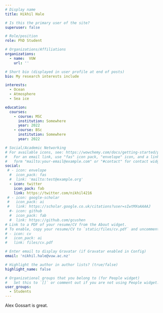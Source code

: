 ```yaml
---
# Display name
title: Hikhil Hale

# Is this the primary user of the site?
superuser: false

# Role/position
role: PhD Student

# Organizations/Affiliations
organizations:
  - name:  VUW 
    url: ''

# Short bio (displayed in user profile at end of posts)
bio: My research interests include 

interests:
  - Ocean
  - Atmosphere
  - Sea ice

education:
  courses:
    - course: MSC
      institution: Somewhere
      year: 2022
    - course: BSc 
      institution: Somewhere
      year: 2022

# Social/Academic Networking
# For available icons, see: https://wowchemy.com/docs/getting-started/page-builder/#icons
#   For an email link, use "fas" icon pack, "envelope" icon, and a link in the
#   form "mailto:your-email@example.com" or "#contact" for contact widget.
social:
 # - icon: envelope
  #  icon_pack: fas
  #  link: 'mailto:test@example.org'
  - icon: twitter
    icon_pack: fab
    link: https://twitter.com/nikhil4216
 # - icon: google-scholar
 #   icon_pack: ai
 #   link: https://scholar.google.co.uk/citations?user=sIwtMXoAAAAJ
  #- icon: github
  #  icon_pack: fab
  #  link: https://github.com/gcushen
# Link to a PDF of your resume/CV from the About widget.
# To enable, copy your resume/CV to `static/files/cv.pdf` and uncomment the lines below.
# - icon: cv
#   icon_pack: ai
#   link: files/cv.pdf

# Enter email to display Gravatar (if Gravatar enabled in Config)
email: 'nikhil.hale@vuw.ac.nz'

# Highlight the author in author lists? (true/false)
highlight_name: false

# Organizational groups that you belong to (for People widget)
#   Set this to `[]` or comment out if you are not using People widget.
user_groups:
  - Students
---
```


Alex Gossart is great.
